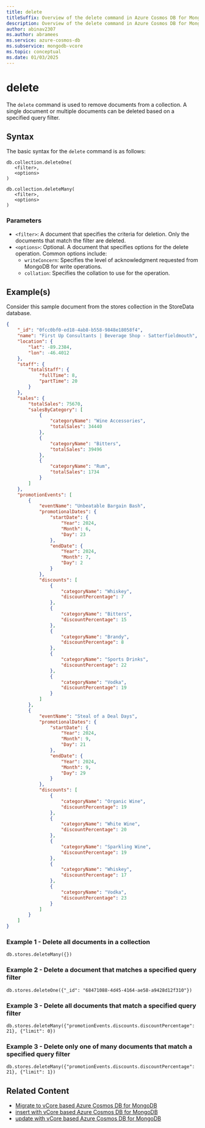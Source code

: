 ```yaml
---
title: delete
titleSuffix: Overview of the delete command in Azure Cosmos DB for MongoDB vCore
description: Overview of the delete command in Azure Cosmos DB for MongoDB vCore
author: abinav2307
ms.author: abramees
ms.service: azure-cosmos-db
ms.subservice: mongodb-vcore
ms.topic: conceptual
ms.date: 01/03/2025
---
```


# delete

The `delete` command is used to remove documents from a collection. A single document or multiple documents can be deleted based on a specified query filter.

## Syntax

The basic syntax for the `delete` command is as follows:

```mongodb
db.collection.deleteOne(
   <filter>,
   <options>
)

db.collection.deleteMany(
   <filter>,
   <options>
)
```

### Parameters

- `<filter>`: A document that specifies the criteria for deletion. Only the documents that match the filter are deleted.
- `<options>`: Optional. A document that specifies options for the delete operation. Common options include:
  - `writeConcern`: Specifies the level of acknowledgment requested from MongoDB for write operations.
  - `collation`: Specifies the collation to use for the operation.

## Example(s)
Consider this sample document from the stores collection in the StoreData database.

```json
{
    "_id": "0fcc0bf0-ed18-4ab8-b558-9848e18058f4",
    "name": "First Up Consultants | Beverage Shop - Satterfieldmouth",
    "location": {
        "lat": -89.2384,
        "lon": -46.4012
    },
    "staff": {
        "totalStaff": {
            "fullTime": 8,
            "partTime": 20
        }
    },
    "sales": {
        "totalSales": 75670,
        "salesByCategory": [
            {
                "categoryName": "Wine Accessories",
                "totalSales": 34440
            },
            {
                "categoryName": "Bitters",
                "totalSales": 39496
            },
            {
                "categoryName": "Rum",
                "totalSales": 1734
            }
        ]
    },
    "promotionEvents": [
        {
            "eventName": "Unbeatable Bargain Bash",
            "promotionalDates": {
                "startDate": {
                    "Year": 2024,
                    "Month": 6,
                    "Day": 23
                },
                "endDate": {
                    "Year": 2024,
                    "Month": 7,
                    "Day": 2
                }
            },
            "discounts": [
                {
                    "categoryName": "Whiskey",
                    "discountPercentage": 7
                },
                {
                    "categoryName": "Bitters",
                    "discountPercentage": 15
                },
                {
                    "categoryName": "Brandy",
                    "discountPercentage": 8
                },
                {
                    "categoryName": "Sports Drinks",
                    "discountPercentage": 22
                },
                {
                    "categoryName": "Vodka",
                    "discountPercentage": 19
                }
            ]
        },
        {
            "eventName": "Steal of a Deal Days",
            "promotionalDates": {
                "startDate": {
                    "Year": 2024,
                    "Month": 9,
                    "Day": 21
                },
                "endDate": {
                    "Year": 2024,
                    "Month": 9,
                    "Day": 29
                }
            },
            "discounts": [
                {
                    "categoryName": "Organic Wine",
                    "discountPercentage": 19
                },
                {
                    "categoryName": "White Wine",
                    "discountPercentage": 20
                },
                {
                    "categoryName": "Sparkling Wine",
                    "discountPercentage": 19
                },
                {
                    "categoryName": "Whiskey",
                    "discountPercentage": 17
                },
                {
                    "categoryName": "Vodka",
                    "discountPercentage": 23
                }
            ]
        }
    ]
}
```
### Example 1 - Delete all documents in a collection

```mongodb
db.stores.deleteMany({})
```

### Example 2 - Delete a document that matches a specified query filter

```mongodb
db.stores.deleteOne({"_id": "68471088-4d45-4164-ae58-a9428d12f310"})
```

### Example 3 - Delete all documents that match a specified query filter

```mongodb
db.stores.deleteMany({"promotionEvents.discounts.discountPercentage": 21}, {"limit": 0})
```

### Example 3 - Delete only one of many documents that match a specified query filter

```mongodb
db.stores.deleteMany({"promotionEvents.discounts.discountPercentage": 21}, {"limit": 1})
```

## Related Content

- [Migrate to vCore based Azure Cosmos DB for MongoDB](https://learn.microsoft.com/en-us/azure/cosmos-db/mongodb/vcore/migration-options)
- [insert with vCore based Azure Cosmos DB for MongoDB](insert.md)
- [update with vCore based Azure Cosmos DB for MongoDB](update.md)
